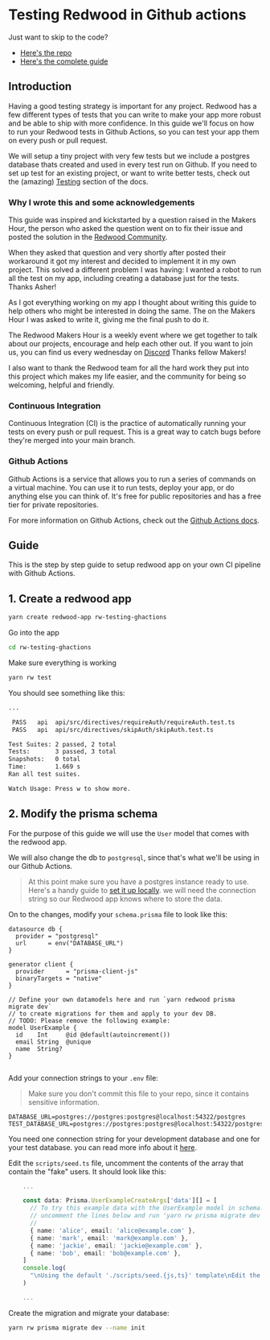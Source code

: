 # Testing Redwood in Github actions

Just want to skip to the code?

- [Here's the repo](<https://github.com/esteban-url/rw-testing-ghactions>)
- [Here's the complete guide](#guide)

## Introduction

Having a good testing strategy is important for any project. Redwood has a few different types of tests that you can write to make your app more robust and be able to ship with more confidence. In this guide we'll focus on how to run your Redwood tests in Github Actions, so you can test your app them on every push or pull request.

We will setup a tiny project with very few tests but we include a postgres database thats created and used in every test run on Github. If you need to set up test for an existing project, or want to write better tests, check out the (amazing) [Testing](https://redwoodjs.com/docs/testing) section of the docs.

### Why I wrote this and some acknowledgements

This guide was inspired and kickstarted by a question raised in the Makers Hour, the person who asked the question went on to fix their issue and posted the solution in the [Redwood Community](<https://community.redwoodjs.com/t/api-tests-fail-in-github-actions-but-pass-locally/4251>).

When they asked that question and very shortly after posted their workaround it got my interest and decided to implement it in my own project. This solved a different problem I was having: I wanted a robot to run all the test on my app, including creating a database just for the tests. Thanks Asher!

As I got everything working on my app I thought about writing this guide to help others who might be interested in doing the same. The on the Makers Hour I was asked to write it, giving me the final push to do it.

The Redwood Makers Hour is a weekly event where we get together to talk about our projects, encourage and help each other out. If you want to join us, you can find us every wednesday on [Discord](<https://discord.com/channels/679514959968993311/824020028835102740>) Thanks fellow Makers!

I also want to thank the Redwood team for all the hard work they put into this project which makes my life easier, and the community for being so welcoming, helpful and friendly.

### Continuous Integration

Continuous Integration (CI) is the practice of automatically running your tests on every push or pull request. This is a great way to catch bugs before they're merged into your main branch.

### Github Actions

Github Actions is a service that allows you to run a series of commands on a virtual machine. You can use it to run tests, deploy your app, or do anything else you can think of. It's free for public repositories and has a free tier for private repositories.

For more information on Github Actions, check out the [Github Actions docs](https://docs.github.com/en/actions).

## Guide

This is the step by step guide to setup redwood app on your own CI pipeline with Github Actions.

## 1. Create a redwood app

```sh
yarn create redwood-app rw-testing-ghactions
```

Go into the app

```sh
cd rw-testing-ghactions
```

Make sure everything is working

```sh
yarn rw test
```

You should see something like this:

```sh
...

 PASS   api  api/src/directives/requireAuth/requireAuth.test.ts
 PASS   api  api/src/directives/skipAuth/skipAuth.test.ts

Test Suites: 2 passed, 2 total
Tests:       3 passed, 3 total
Snapshots:   0 total
Time:        1.669 s
Ran all test suites.

Watch Usage: Press w to show more.
```

## 2. Modify the prisma schema

For the purpose of this guide we will use the `User` model that comes with the redwood app.

We will also change the db to `postgresql`, since that's what we'll be using in our Github Actions.

> At this point make sure you have a postgres instance ready to use. Here's a handy guide to [set it up locally](https://redwoodjs.com/docs/local-postgres-setup). we will need the connection string so our Redwood app knows where to store the data.

On to the changes, modify your `schema.prisma` file to look like this:

```prisma
datasource db {
  provider = "postgresql"
  url      = env("DATABASE_URL")
}

generator client {
  provider      = "prisma-client-js"
  binaryTargets = "native"
}

// Define your own datamodels here and run `yarn redwood prisma migrate dev`
// to create migrations for them and apply to your dev DB.
// TODO: Please remove the following example:
model UserExample {
  id    Int     @id @default(autoincrement())
  email String  @unique
  name  String?
}


```

Add your connection strings to your `.env` file:

> Make sure you don't commit this file to your repo, since it contains sensitive information.

```env
DATABASE_URL=postgres://postgres:postgres@localhost:54322/postgres
TEST_DATABASE_URL=postgres://postgres:postgres@localhost:54322/postgres
```

You need one connection string for your development database and one for your test database. you can read more info about it [here](https://redwoodjs.com/docs/testing#the-test-database).

Edit the `scripts/seed.ts` file, uncomment the contents of the array that contain the "fake" users. It should look like this:

```ts
    ...

    const data: Prisma.UserExampleCreateArgs['data'][] = [
      // To try this example data with the UserExample model in schema.prisma,
      // uncomment the lines below and run 'yarn rw prisma migrate dev'
      //
      { name: 'alice', email: 'alice@example.com' },
      { name: 'mark', email: 'mark@example.com' },
      { name: 'jackie', email: 'jackie@example.com' },
      { name: 'bob', email: 'bob@example.com' },
    ]
    console.log(
      "\nUsing the default './scripts/seed.{js,ts}' template\nEdit the file to add seed data\n"
    )

    ...
```

Create the migration and migrate your database:

```sh
yarn rw prisma migrate dev --name init
```
